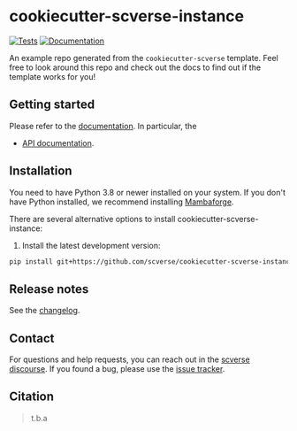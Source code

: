 # cookiecutter-scverse-instance

[![Tests][badge-tests]][link-tests]
[![Documentation][badge-docs]][link-docs]

[badge-tests]: https://img.shields.io/github/workflow/status/scverse/cookiecutter-scverse-instance/Test/main
[link-tests]: https://github.com/scverse/cookiecutter-scverse-instance/actions/workflows/test.yml
[badge-docs]: https://img.shields.io/readthedocs/cookiecutter-scverse-instance

An example repo generated from the `cookiecutter-scverse` template. Feel free to look around this repo and check out the docs to find out if the template works for you!

## Getting started

Please refer to the [documentation][link-docs]. In particular, the

-   [API documentation][link-api].

## Installation

You need to have Python 3.8 or newer installed on your system. If you don't have
Python installed, we recommend installing [Mambaforge](https://github.com/conda-forge/miniforge#mambaforge).

There are several alternative options to install cookiecutter-scverse-instance:

<!--
1) Install the latest release of `cookiecutter-scverse-instance` from `PyPI <https://pypi.org/project/cookiecutter-scverse-instance/>`_:

```bash
pip install cookiecutter-scverse-instance
```
-->

1. Install the latest development version:

```bash
pip install git+https://github.com/scverse/cookiecutter-scverse-instance.git@main
```

## Release notes

See the [changelog][changelog].

## Contact

For questions and help requests, you can reach out in the [scverse discourse][scverse-discourse].
If you found a bug, please use the [issue tracker][issue-tracker].

## Citation

> t.b.a

[scverse-discourse]: https://discourse.scverse.org/
[issue-tracker]: https://github.com/scverse/cookiecutter-scverse-instance/issues
[changelog]: https://cookiecutter-scverse-instance.readthedocs.io/latest/changelog.html
[link-docs]: https://cookiecutter-scverse-instance.readthedocs.io
[link-api]: https://cookiecutter-scverse-instance.readthedocs.io/latest/api.html
